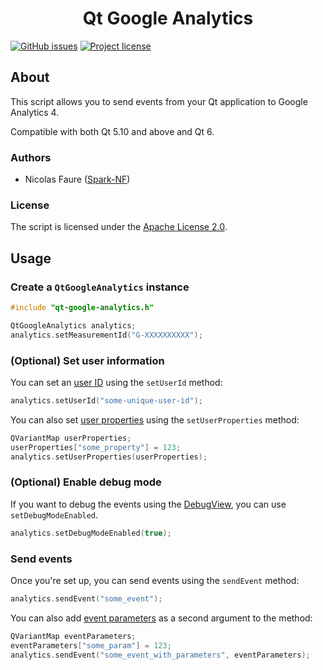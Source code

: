 <h1 align="center">Qt Google Analytics</h1>

[![GitHub issues](https://img.shields.io/github/issues/Spark-NF/qt-google-analytics.svg)](https://github.com/Spark-NF/qt-google-analytics/issues)
[![Project license](https://img.shields.io/github/license/Spark-NF/qt-google-analytics.svg)](https://raw.githubusercontent.com/Spark-NF/qt-google-analytics/master/LICENSE)

## About
This script allows you to send events from your Qt application to Google Analytics 4.

Compatible with both Qt 5.10 and above and Qt 6.

### Authors
* Nicolas Faure ([Spark-NF](https://github.com/Spark-NF))

### License
The script is licensed under the [Apache License 2.0](http://www.apache.org/licenses/LICENSE-2.0).

## Usage

### Create a `QtGoogleAnalytics` instance
```cpp
#include "qt-google-analytics.h"

QtGoogleAnalytics analytics;
analytics.setMeasurementId("G-XXXXXXXXXX");
```

### (Optional) Set user information
You can set an [user ID](https://support.google.com/analytics/answer/3123662) using the `setUserId` method:
```cpp
analytics.setUserId("some-unique-user-id");
```

You can also set [user properties](https://support.google.com/analytics/answer/9355671) using the `setUserProperties` method:
```cpp
QVariantMap userProperties;
userProperties["some_property"] = 123;
analytics.setUserProperties(userProperties);
```

### (Optional) Enable debug mode
If you want to debug the events using the [DebugView](https://support.google.com/analytics/answer/7201382), you can use `setDebugModeEnabled`.

```cpp
analytics.setDebugModeEnabled(true);
```

### Send events
Once you're set up, you can send events using the `sendEvent` method:
```cpp
analytics.sendEvent("some_event");
```

You can also add [event parameters](https://support.google.com/analytics/answer/13675006) as a second argument to the method:
```cpp
QVariantMap eventParameters;
eventParameters["some_param"] = 123;
analytics.sendEvent("some_event_with_parameters", eventParameters);
```
